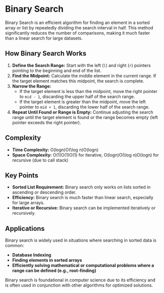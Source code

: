 Binary Search
=============

Binary Search is an efficient algorithm for finding an element in a sorted array or list by repeatedly dividing the search interval in half. This method significantly reduces the number of comparisons, making it much faster than a linear search for large datasets.

How Binary Search Works
-----------------------

1.  **Define the Search Range:** Start with the left (`l`) and right (`r`) pointers pointing to the beginning and end of the list.
2.  **Find the Midpoint:** Calculate the middle element in the current range. If the target element matches this midpoint, the search is complete.
3.  **Narrow the Range:**
    -   If the target element is less than the midpoint, move the right pointer to `mid - 1`, discarding the upper half of the search range.
    -   If the target element is greater than the midpoint, move the left pointer to `mid + 1`, discarding the lower half of the search range.
4.  **Repeat Until Found or Range is Empty:** Continue adjusting the search range until the target element is found or the range becomes empty (left pointer exceeds the right pointer).

Complexity
----------

-   **Time Complexity:** O(log⁡n)O(\log n)O(logn)
-   **Space Complexity:** O(1)O(1)O(1) for iterative, O(log⁡n)O(\log n)O(logn) for recursive (due to call stack)


Key Points
----------

-   **Sorted List Requirement:** Binary search only works on lists sorted in ascending or descending order.
-   **Efficiency:** Binary search is much faster than linear search, especially for large arrays.
-   **Iterative or Recursive:** Binary search can be implemented iteratively or recursively.

Applications
------------

Binary search is widely used in situations where searching in sorted data is common:

-   **Database Indexing**
-   **Finding elements in sorted arrays**
-   **Efficiently solving mathematical or computational problems where a range can be defined (e.g., root-finding)**

Binary search is foundational in computer science due to its efficiency and is often used in conjunction with other algorithms for optimized solutions.